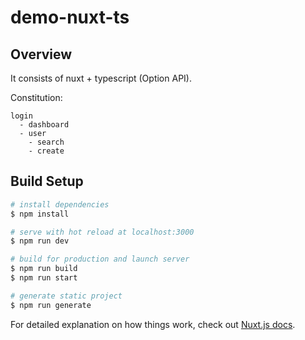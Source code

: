 # demo-nuxt-ts

## Overview
It consists of nuxt + typescript (Option API).

Constitution:
```
login
  - dashboard
  - user
    - search
    - create
```

## Build Setup

```bash
# install dependencies
$ npm install

# serve with hot reload at localhost:3000
$ npm run dev

# build for production and launch server
$ npm run build
$ npm run start

# generate static project
$ npm run generate
```

For detailed explanation on how things work, check out [Nuxt.js docs](https://nuxtjs.org).
